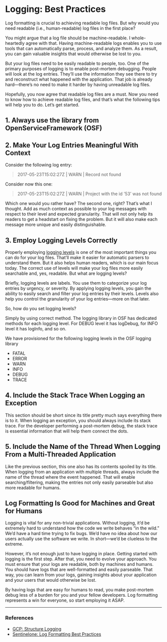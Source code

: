 # Logging: Best Practices

Log formatting is crucial to achieving readable log files. But why would you need readable (i.e., human-readable) log files in the first place?

You might argue that a log file should be machine-readable. I whole-heartedly agree with that. Having machine-readable logs enables you to use tools that can automatically parse, process, and analyze them. As a result, you can gain valuable insights that would otherwise be lost to you.

But your log files need to be easily readable to people, too. One of the primary purposes of logging is to enable post-mortem debugging. People will look at the log entries. They’ll use the information they see there to try and reconstruct what happened with the application. That job is already hard—there’s no need to make it harder by having unreadable log files.

Hopefully, you now agree that readable log files are a must. Now you need to know how to achieve readable log files, and that’s what the following tips will help you to do. Let’s get started.

## 1. Always use the library from OpenServiceFramework (OSF)

## 2. Make Your Log Entries Meaningful With Context

Consider the following log entry:

> 2017-05-23T15:02:27Z | WARN | Record not found

Consider now this one:

> 2017-05-23T15:02:27Z | WARN | Project with the id ’53’ was not found

Which one would you rather have? The second one, right? That’s what I thought. Add as much context as possible to your log messages with respect to their level and expected granularity. That will not only help its readers to get a headstart on fixing the problem. But it will also make each message more unique and easily distinguishable.

## 3. Employ Logging Levels Correctly

Properly employing [logging levels](logging-levels.md) is one of the most important things you can do for your log files. That’ll make it easier for automatic parsers to understand them. But it also helps human readers, which is our main focus today. The correct use of levels will make your log files more easily searchable and, yes, readable. But what are logging levels?

Briefly, logging levels are labels. You use them to categorize your log entries by urgency, or severity. By applying logging levels, you gain the ability to easily search and filter your log entries by their levels. Levels also help you control the granularity of your log entries—more on that later.

So, how do you set logging levels?

Simply by using correct method. The logging library in OSF has dedicated methods for each logging level. For DEBUG level it has logDebug, for INFO level it has logInfo, and so on.

We have provisioned for the following logging levels in the OSF logging library

- FATAL
- ERROR
- WARN
- INFO
- DEBUG
- TRACE

## 4. Include the Stack Trace When Logging an Exception

This section should be short since its title pretty much says everything there is to it. When logging an exception, you should always include its stack trace. For the developer performing a post-mortem debug, the stack trace is essential information that will help them connect the dots.

## 5. Include the Name of the Thread When Logging From a Multi-Threaded Application

Like the previous section, this one also has its contents spoiled by its title. When logging from an application with multiple threads, always include the name of the thread where the event happened. That will enable searching/filtering, making the entries not only easily parseable but also more readable for humans.

## Log Formatting Is Good for Machines and Great for Humans

Logging is vital for any non-trivial applications. Without logging, it’d be extremely hard to understand how the code we write behaves “in the wild.” We’d have a hard time trying to fix bugs. We’d have no idea about how our users actually use the software we write. In short—we’d be clueless to the extreme.

However, it’s not enough just to have logging in place. Getting started with logging is the first step. After that, you need to evolve your approach. You must ensure that your logs are readable, both by machines and humans. You should have logs that are well-formatted and easily parseable. That way, you can learn from your logs, gaining insights about your application and your users that would otherwise be lost.

By having logs that are easy for humans to read, you make post-mortem debug less of a burden for you and your fellow developers. Log formatting represents a win for everyone, so start employing it ASAP.

***

### References

- [GCP: Structure Logging](https://cloud.google.com/logging/docs/structured-logging)
- [Sentinelone: Log Formatting Best Practices](https://www.sentinelone.com/blog/log-formatting-best-practices-readable)
